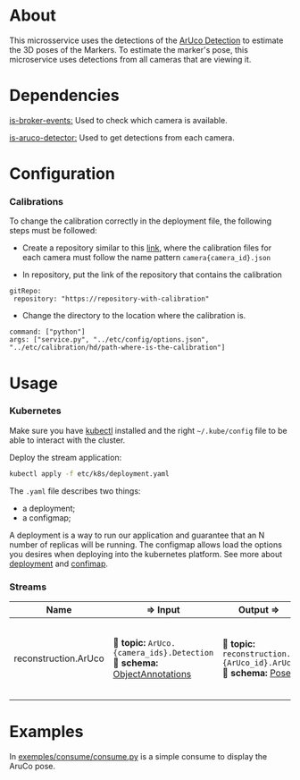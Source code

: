 # About

This microsservice uses the detections of the [ArUco Detection](https://github.com/labviros/is-aruco-detector) to estimate the 3D poses of the Markers. To estimate the marker's pose, this microservice uses detections from all cameras that are viewing it.

# Dependencies

[is-broker-events:](https://github.com/labviros/is-broker-events) Used to check which camera is available.

[is-aruco-detector:](https://github.com/labviros/is-aruco-detector) Used to get detections from each camera.

# Configuration

### Calibrations

To change the calibration correctly in the deployment file, the following steps must be followed:

- Create a repository similar to this [link](https://github.com/vinihernech/camera-calibrations), where the calibration files for each camera must follow the name pattern `camera{camera_id}.json`

- In repository, put the link of the repository that contains the calibration

 ``` 
gitRepo:
  repository: "https://repository-with-calibration"
 ```
 - Change the directory to the location where the calibration is.
 
 ``` 
command: ["python"]
args: ["service.py", "../etc/config/options.json", "../etc/calibration/hd/path-where-is-the-calibration"]
 ```

# Usage

### Kubernetes

Make sure you have [kubectl](https://kubernetes.io/docs/tasks/tools/install-kubectl/) installed and the right `~/.kube/config` file to be able to interact with the cluster.

Deploy the stream application:

```bash
kubectl apply -f etc/k8s/deployment.yaml
```

The `.yaml` file describes two things:
* a deployment;
* a configmap;

A deployment is a way to run our application and guarantee that an N number of replicas will be running. The configmap allows load the options you desires when deploying into the kubernetes platform. See more about [deployment](https://kubernetes.io/docs/concepts/workloads/controllers/deployment/) and [confimap](https://kubernetes.io/docs/concepts/configuration/configmap/).

<!-- Links -->

[Image]: https://github.com/labviros/is-msgs/tree/master/docs/README.md#is.vision.Image
[ObjectAnnotations]: https://github.com/labviros/is-msgs/tree/master/docs/README.md#is.vision.ObjectAnnotations
[OpenCV]: https://docs.opencv.org/3.4.1/d7/d8b/tutorial_py_face_detection.html


### Streams

| Name | ⇒ Input | Output  ⇒ | Description |
| ---- | ------- | --------- | ----------- |
| reconstruction.ArUco | :incoming_envelope: **topic:** `ArUco.{camera_ids}.Detection` <br> :gem: **schema:** [ObjectAnnotations](https://github.com/labviros/is-msgs/tree/master/docs#is.vision.ObjectAnnotations) | :incoming_envelope: **topic:**  `reconstruction.{ArUco_id}.ArUco` <br> :gem: **schema:** [Pose](https://github.com/labviros/is-msgs/tree/master/docs#is.common.Pose) | Uses ArUco detector detections to estimate ArUco marker pose. |

# Examples

In [exemples/consume/consume.py](https://github.com/matheusdutra0207/is-reconstruction/blob/main/exemples/consume/consume.py) is a simple consume to display the AruCo pose.

